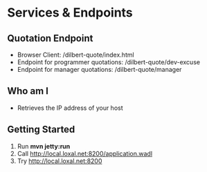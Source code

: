 # Services & Endpoints

## Quotation Endpoint
* Browser Client: /dilbert-quote/index.html
* Endpoint for programmer quotations: /dilbert-quote/dev-excuse
* Endpoint for manager quotations: /dilbert-quote/manager

## Who am I

* Retrieves the IP address of your host

## Getting Started

1. Run __mvn jetty:run__
1. Call http://local.loxal.net:8200/application.wadl
1. Try http://local.loxal.net:8200